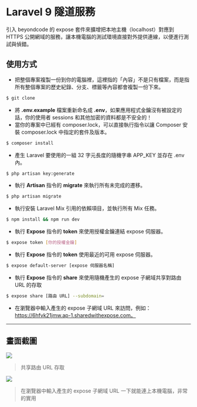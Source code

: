 # Laravel 9 隧道服務

引入 beyondcode 的 expose 套件來擴增把本地主機（localhost）對應到 HTTPS 公開網域的服務，讓本機電腦的測試環境直接對外提供連線，以便進行測試與偵錯。

## 使用方式
- 把整個專案複製一份到你的電腦裡，這裡指的「內容」不是只有檔案，而是指所有整個專案的歷史紀錄、分支、標籤等內容都會複製一份下來。
```sh
$ git clone
```
- 將 __.env.example__ 檔案重新命名成 __.env__，如果應用程式金鑰沒有被設定的話，你的使用者 sessions 和其他加密的資料都是不安全的！
- 當你的專案中已經有 composer.lock，可以直接執行指令以讓 Composer 安裝 composer.lock 中指定的套件及版本。
```sh
$ composer install
```
- 產生 Laravel 要使用的一組 32 字元長度的隨機字串 APP_KEY 並存在 .env 內。
```sh
$ php artisan key:generate
```
- 執行 __Artisan__ 指令的 __migrate__ 來執行所有未完成的遷移。
```sh
$ php artisan migrate
```
- 執行安裝 Laravel Mix 引用的依賴項目，並執行所有 Mix 任務。
```sh
$ npm install && npm run dev
```
- 執行 __Expose__ 指令的 __token__ 來使用授權金鑰連結 expose 伺服器。
```sh
$ expose token [你的授權金鑰]
```
- 執行 __Expose__ 指令的 __token__ 使用最近的可用 expose 伺服器。
```sh
$ expose default-server [expose 伺服器名稱]
```
- 執行 __Expose__ 指令的 __share__ 來使用隨機產生的 expose 子網域共享對路由 URL 的存取
```sh
$ expose share [路由 URL] --subdomain=
```
- 在瀏覽器中輸入產生的 expose 子網域 URL 來訪問，例如：https://6hfvk21jmw.ap-1.sharedwithexpose.com。

----

## 畫面截圖
![](https://i.imgur.com/f9rBxNt.png)
> 共享路由 URL 存取

![](https://i.imgur.com/aElfBsW.png)
> 在瀏覽器中輸入產生的 expose 子網域 URL 一下就能連上本機電腦，非常的實用